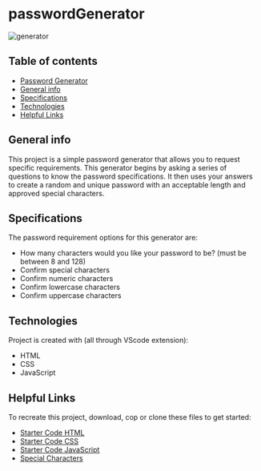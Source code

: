# passwordGenerator

![generator](https://user-images.githubusercontent.com/87394571/131281188-5eb0caf8-c4ab-4c74-96f3-07ac615fb7ee.png)
## Table of contents
* [Password Generator](https://chiarans.github.io/password-Generator/)
* [General info](#general-info)
* [Specifications](#specifications)
* [Technologies](#technologies)
* [Helpful Links](#helpful-links)

## General info
This project is a simple password generator that allows you to request specific requirements. This generator begins by asking a series of questions to know the password specifications. It then uses your answers to create a random and unique password with an acceptable length and approved special characters.

## Specifications
The password requirement options for this generator are:
* How many characters would you like your password to be? (must be between 8 and 128)
* Confirm special characters
* Confirm numeric characters
* Confirm lowercase characters
* Confirm uppercase characters
	
## Technologies
Project is created with (all through VScode extension):
* HTML
* CSS
* JavaScript 
	
## Helpful Links
To recreate this project, download, cop or clone these files to get started:

* [Starter Code HTML](https://raw.githubusercontent.com/coding-boot-camp/friendly-parakeet/main/Develop/index.html)
* [Starter Code CSS](https://raw.githubusercontent.com/coding-boot-camp/friendly-parakeet/main/Develop/style.css)
* [Starter Code JavaScript](https://raw.githubusercontent.com/coding-boot-camp/friendly-parakeet/main/Develop/script.js)
* [Special Characters](https://owasp.org/www-community/password-special-characters)

